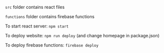 `src` folder contains react files

`functions` folder contains firebase functions

To start react server: `npm start`

To deploy website: `npm run deploy` (and change homepage in package.json)

To deploy firebase functions: `firebase deploy`
